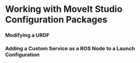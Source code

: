 # Working with MoveIt Studio Configuration Packages

### Modifying a URDF

### Adding a Custom Service as a ROS Node to a Launch Configuration
